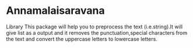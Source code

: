 # Annamalaisaravana
Library
This package will help you to preprocess the text (i.e.string).It will give list as a output and it removes the punctuation,special characters from the text and convert the uppercase letters to lowercase letters.


